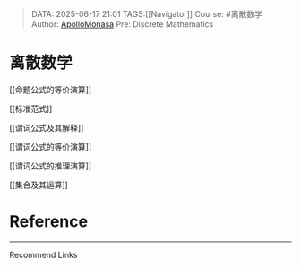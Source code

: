 > DATA: 2025-06-17 21:01
> TAGS:[[Navigator]]
> Course: #离散数学 
> Author: [ApolloMonasa](https://github.com/ApolloMonasa)
> Pre: Discrete Mathematics


# 离散数学

[[命题公式的等价演算]]

[[标准范式]]

[[谓词公式及其解释]]

[[谓词公式的等价演算]]

[[谓词公式的推理演算]]

[[集合及其运算]]


# Reference


---
Recommend Links



